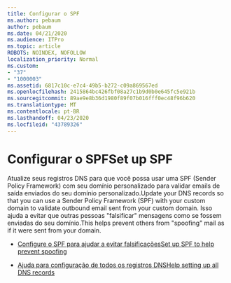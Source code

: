 ```yaml
---
title: Configurar o SPF
ms.author: pebaum
author: pebaum
ms.date: 04/21/2020
ms.audience: ITPro
ms.topic: article
ROBOTS: NOINDEX, NOFOLLOW
localization_priority: Normal
ms.custom:
- "37"
- "1000003"
ms.assetid: 6817c10c-e7c4-49b5-b272-c09a869567ed
ms.openlocfilehash: 2415864bc426fbf08a27c1b9d0b0e645fc5e921b
ms.sourcegitcommit: 89ae9e8b36d1980f89f07b016fff0ec48f96b620
ms.translationtype: MT
ms.contentlocale: pt-BR
ms.lasthandoff: 04/23/2020
ms.locfileid: "43789326"
---
```

# <a name="set-up-spf"></a><span data-ttu-id="87f75-102">Configurar o SPF</span><span class="sxs-lookup"><span data-stu-id="87f75-102">Set up SPF</span></span>

<span data-ttu-id="87f75-103">Atualize seus registros DNS para que você possa usar uma SPF (Sender Policy Framework) com seu domínio personalizado para validar emails de saída enviados do seu domínio personalizado.</span><span class="sxs-lookup"><span data-stu-id="87f75-103">Update your DNS records so that you can use a Sender Policy Framework (SPF) with your custom domain to validate outbound email sent from your custom domain.</span></span> <span data-ttu-id="87f75-104">Isso ajuda a evitar que outras pessoas "falsificar" mensagens como se fossem enviadas do seu domínio.</span><span class="sxs-lookup"><span data-stu-id="87f75-104">This helps prevent others from "spoofing" mail as if it were sent from your domain.</span></span>
  
- [<span data-ttu-id="87f75-105">Configure o SPF para ajudar a evitar falsificações</span><span class="sxs-lookup"><span data-stu-id="87f75-105">Set up SPF to help prevent spoofing</span></span>](https://docs.microsoft.com/office365/SecurityCompliance/set-up-spf-in-office-365-to-help-prevent-spoofing)

- [<span data-ttu-id="87f75-106">Ajuda para configuração de todos os registros DNS</span><span class="sxs-lookup"><span data-stu-id="87f75-106">Help setting up all DNS records</span></span>](https://docs.microsoft.com/office365/admin/get-help-with-domains/create-dns-records-at-any-dns-hosting-provider)
